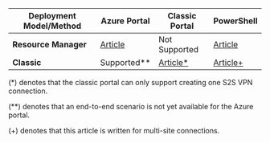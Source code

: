 | **Deployment Model/Method** | **Azure Portal** | **Classic Portal** | **PowerShell** |
| --- | --- | --- | --- |
| **Resource Manager** |[Article](../articles/vpn-gateway/vpn-gateway-howto-site-to-site-resource-manager-portal.md) |Not Supported |[Article](../articles/vpn-gateway/vpn-gateway-create-site-to-site-rm-powershell.md) |
| **Classic** |Supported** |[Article*](../articles/vpn-gateway/vpn-gateway-site-to-site-create.md) |[Article+](../articles/vpn-gateway/vpn-gateway-multi-site.md) |

(*) denotes that the classic portal can only support creating one S2S VPN connection.

(**) denotes that an end-to-end scenario is not yet available for the Azure portal.

(+) denotes that this article is written for multi-site connections.

